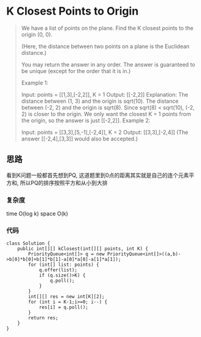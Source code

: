 # K Closest Points to Origin
> We have a list of points on the plane.  Find the K closest points to the origin (0, 0).
> 
> (Here, the distance between two points on a plane is the Euclidean distance.)
> 
> You may return the answer in any order.  The answer is guaranteed to be unique (except for the order that it is in.)
> 
>  
> 
> Example 1:
> 
> Input: points = [[1,3],[-2,2]], K = 1
> Output: [[-2,2]]
> Explanation: 
> The distance between (1, 3) and the origin is sqrt(10).
> The distance between (-2, 2) and the origin is sqrt(8).
> Since sqrt(8) < sqrt(10), (-2, 2) is closer to the origin.
> We only want the closest K = 1 points from the origin, so the answer is just [[-2,2]].
> Example 2:
> 
> Input: points = [[3,3],[5,-1],[-2,4]], K = 2
> Output: [[3,3],[-2,4]]
> (The answer [[-2,4],[3,3]] would also be accepted.)

## 思路
看到K问题一般都首先想到PQ, 这道题里到0点的距离其实就是自己的连个元素平方和, 所以PQ的排序按照平方和从小到大排
### 复杂度
time O(log k) space O(k)
### 代码

```
class Solution {
    public int[][] kClosest(int[][] points, int K) {
        PriorityQueue<int[]> q = new PriorityQueue<int[]>((a,b)->b[0]*b[0]+b[1]*b[1]-a[0]*a[0]-a[1]*a[1]);
        for (int[] list: points) {
            q.offer(list);
            if (q.size()>K) {
                q.poll();
            }
        }
        int[][] res = new int[K][2];
        for (int i = K-1;i>=0; i--) {
            res[i] = q.poll();
        }
        return res;
    }
}

```